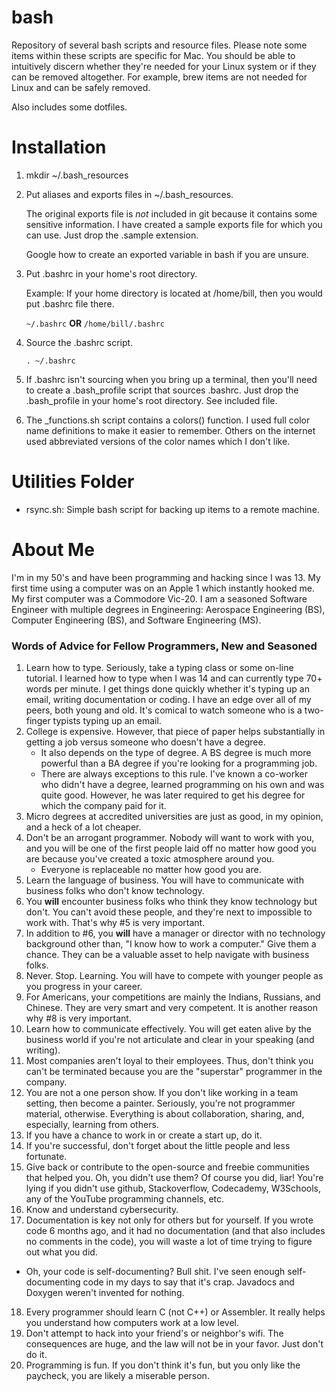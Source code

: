 # bash

Repository of several bash scripts and resource files. Please note some items within these scripts
are specific for Mac. You should be able to intuitively discern whether they're needed for your
Linux system or if they can be removed altogether. For example, brew items are not needed for 
Linux and can be safely removed.

Also includes some dotfiles. 

# Installation

1. mkdir ~/.bash_resources
2. Put aliases and exports files in ~/.bash_resources.
   
   The original exports file is *not* included in git because it contains some sensitive information. I have
   created a sample exports file for which you can use. Just drop the .sample extension.

   Google how to create an exported variable in bash if you are unsure.

3. Put .bashrc in your home's root directory.

   Example: If your home directory is located at /home/bill,
            then you would put .bashrc file there.

   `~/.bashrc`
     **OR**
   `/home/bill/.bashrc`

4. Source the .bashrc script.

   `. ~/.bashrc`

5. If .bashrc isn't sourcing when you bring up a terminal, then you'll need to create a .bash_profile
script that sources .bashrc. Just drop the .bash_profile in your home's root directory. See included file.

6. The \_functions.sh script contains a colors() function. I used full color name definitions to make it 
easier to remember. Others on the internet used abbreviated versions of the color names which I don't 
like. 

# Utilities Folder

- rsync.sh: Simple bash script for backing up items to a remote machine.

# About Me

I'm in my 50's and have been programming and hacking since I was 13. My first time using a computer was on
an Apple 1 which instantly hooked me. My first computer was a Commodore Vic-20. I am a seasoned Software 
Engineer with multiple degrees in Engineering: Aerospace Engineering (BS), Computer Engineering (BS), and 
Software Engineering (MS). 

### Words of Advice for Fellow Programmers, New and Seasoned

1. Learn how to type. Seriously, take a typing class or some on-line tutorial. I learned how to type when I
was 14 and can currently type 70+ words per minute. I get things done quickly whether it's typing up an 
email, writing documentation or coding. I have an edge over all of my peers, both young and old. It's comical 
to watch someone who is a two-finger typists typing up an email.
2. College is expensive. However, that piece of paper helps substantially in getting a job versus someone
who doesn't have a degree. 
   - It also depends on the type of degree. A BS degree is much more powerful than a BA degree if you're 
     looking for a programming job.
   - There are always exceptions to this rule. I've known a co-worker who didn't have a degree, learned 
     programming on his own and was quite good. However, he was later required to get his degree for which 
     the company paid for it.
3. Micro degrees at accredited universities are just as good, in my opinion, and a heck of a lot cheaper. 
4. Don't be an arrogant programmer. Nobody will want to work with you, and you will be one of the first 
people laid off no matter how good you are because you've created a toxic atmosphere around you. 
   - Everyone is replaceable no matter how good you are.
5. Learn the language of business. You will have to communicate with business folks who don't know technology.
6. You **will** encounter business folks who think they know technology but don't. You can't avoid these
people, and they're next to impossible to work with. That's why #5 is very important.
7. In addition to #6, you **will** have a manager or director with no technology background other than, 
"I know how to work a computer." Give them a chance. They can be a valuable asset to help navigate with 
business folks.
8. Never. Stop. Learning. You will have to compete with younger people as you progress in your career.
9. For Americans, your competitions are mainly the Indians, Russians, and Chinese. They are very smart and 
very competent. It is another reason why #8 is very important.
10. Learn how to communicate effectively. You will get eaten alive by the business world if you're not
articulate and clear in your speaking (and writing).
11. Most companies aren't loyal to their employees. Thus, don't think you can't be terminated because you
are the "superstar" programmer in the company.
12. You are not a one person show. If you don't like working in a team setting, then become a painter.
Seriously, you're not programmer material, otherwise. Everything is about collaboration, sharing, and, 
especially, learning from others.
13. If you have a chance to work in or create a start up, do it.
14. If you're successful, don't forget about the little people and less fortunate. 
15. Give back or contribute to the open-source and freebie communities that helped you. Oh, you didn't 
use them? Of course you did, liar! You're lying if you didn't use github, Stackoverflow, Codecademy, 
W3Schools, any of the YouTube programming channels, etc.
16. Know and understand cybersecurity. 
17. Documentation is key not only for others but for yourself. If you wrote code 6 months ago, and it
had no documentation (and that also includes no comments in the code), you will waste a lot of time trying
to figure out what you did.
   - Oh, your code is self-documenting? Bull shit. I've seen enough self-documenting code in my days
     to say that it's crap. Javadocs and Doxygen weren't invented for nothing.
18. Every programmer should learn C (not C++) or Assembler. It really helps you understand how computers 
work at a low level. 
19. Don't attempt to hack into your friend's or neighbor's wifi. The consequences are huge, and the law 
will not be in your favor. Just don't do it.
20. Programming is fun. If you don't think it's fun, but you only like the paycheck, you are likely a
miserable person. 
